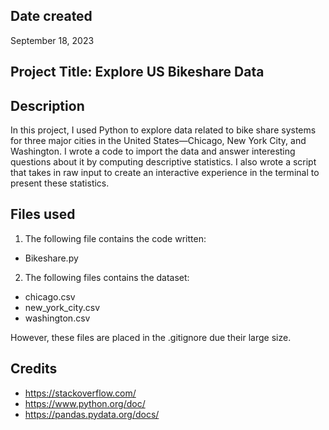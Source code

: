 ## Date created
September 18, 2023

## Project Title: Explore US Bikeshare Data


## Description
In this project, I used Python to explore data related to bike share systems for three major cities in the United States—Chicago, New York City, and Washington. I wrote a code to import the data and answer interesting questions about it by computing descriptive statistics. I also wrote a script that takes in raw input to create an interactive experience in the terminal to present these statistics.

## Files used
1. The following file contains the code written:
- Bikeshare.py
2. The following files contains the dataset:
- chicago.csv
- new_york_city.csv
- washington.csv

However, these files are placed in the .gitignore due their large size. 

## Credits
- https://stackoverflow.com/
- https://www.python.org/doc/
- https://pandas.pydata.org/docs/
